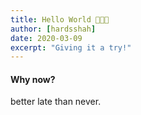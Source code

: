 ```yaml
---
title: Hello World 👶🎉💚
author: [hardsshah]
date: 2020-03-09
excerpt: "Giving it a try!"
---
```


#### Why now?

better late than never.